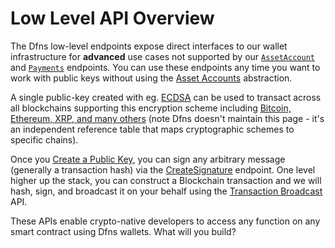 # Low Level API Overview

The Dfns low-level endpoints expose direct interfaces to our wallet infrastructure for **advanced** use cases not supported by our [`AssetAccount`](../../high-level-api-asset-accounts-and-payments/asset-accounts/) and [`Payments`](../../high-level-api-asset-accounts-and-payments/payments/) endpoints. You can use these endpoints any time you want to work with public keys without using the [Asset Accounts](../../low-level-api-keys-and-transactions/broken-reference/) abstraction.

A single public-key created with eg. [ECDSA](https://en.wikipedia.org/wiki/Elliptic\_Curve\_Digital\_Signature\_Algorithm) can be used to transact across all blockchains supporting this encryption scheme including [Bitcoin, Ethereum, XRP, and many others](http://ethanfast.com/top-crypto.html) (note Dfns doesn't maintain this page - it's an independent reference table that maps cryptographic schemes to specific chains).

Once you [Create a Public Key](public-keys-1/createpublickey.md), you can sign any arbitrary message (generally a transaction hash) via the [CreateSignature](transaction-execution/createsignature.md) endpoint. One level higher up the stack, you can construct a Blockchain transaction and we will hash, sign, and broadcast it on your behalf using the [Transaction Broadcast ](transaction-execution/broadcasttransaction/)API.

These APIs enable crypto-native developers to access any function on any smart contract using Dfns wallets. What will you build?
